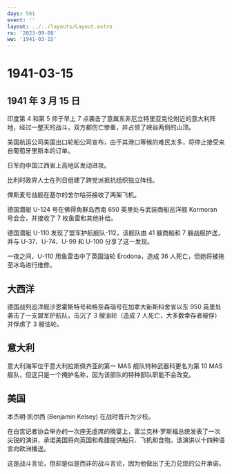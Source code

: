 ```yaml
---
days: 561
event: ''
layout: ../../layouts/Layout.astro
ru: '2023-09-08'
ww: '1941-03-15'
---
```


# 1941-03-15

## 1941 年 3 月 15 日

印度第 4 和第 5 师于早上 7
点袭击了意属东非厄立特里亚克伦附近的意大利阵地，经过一整天的战斗，双方都伤亡惨重，并占领了峡谷两侧的山顶。

美国航运公司美国出口轮船公司宣布，由于其港口等候的难民太多，将停止接受来自葡萄牙里斯本的订单。

日军向中国江西省上高地区发动进攻。

比利时政界人士在列日组建了跨党派抵抗组织独立阵线。

俾斯麦号战舰在基尔的舍尔哈芬接收了两架飞机。

德国潜艇 U-124 号在佛得角群岛西南 650 英里处与武装商船巡洋舰 Kormoran
号会合，并接收了 7 枚鱼雷和其他补给。

德国潜艇 U-110 发现了盟军护航舰队-112，该舰队由 41 艘商船和 7
艘战舰护送，并与 U-37、U-74、U-99 和 U-100 分享了这一发现。

一夜之间，U-110 用鱼雷击中了英国油轮 Erodona，造成 36
人死亡，但她将被拖至冰岛进行维修。

## 大西洋

德国战列巡洋舰沙恩霍斯特号和格奈森瑙号在加拿大新斯科舍省以东 950
英里处袭击了一支盟军护航队，击沉了 3 艘油轮（造成 7
人死亡，大多数幸存者被俘）并俘虏了 3 艘油轮。

## 意大利

意大利海军位于意大利拉斯佩齐亚的第一 MAS 舰队特种武器科更名为第 10 MAS
舰队，但这只是一个掩护名称，因为该部队的特种部队职能不会改变。

## 美国

本杰明·凯尔西 (Benjamin Kelsey) 在战时晋升为少校。

在白宫记者协会举办的一次座无虚席的晚宴上，富兰克林·罗斯福总统发表了一次尖锐的演讲，承诺美国将向英国和希腊提供船只、飞机和食物。该演讲以十四种语言向欧洲播送。

这是战斗言论，但却是似是而非的战斗言论，因为他做出了无力兑现的公开承诺。